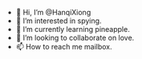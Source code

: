 - 👋 Hi, I’m @HanqiXiong
- 👀 I’m interested in spying.
- 🌱 I’m currently learning pineapple.
- 💞️ I’m looking to collaborate on love.
- 📫 How to reach me mailbox.

<!---
HanqiXiong/HanqiXiong is a ✨ special ✨ repository because its `README.md` (this file) appears on your GitHub profile.
You can click the Preview link to take a look at your changes.
--->
